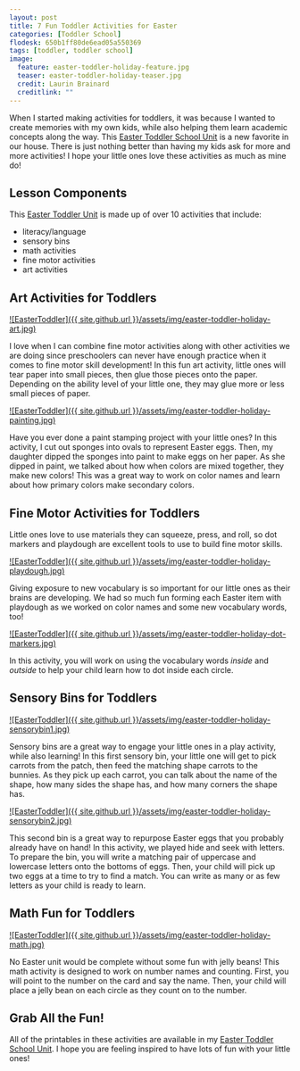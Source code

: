 ```yaml
---
layout: post
title: 7 Fun Toddler Activities for Easter
categories: [Toddler School]
flodesk: 650b1ff80de6ead05a550369
tags: [toddler, toddler school]
image:
  feature: easter-toddler-holiday-feature.jpg
  teaser: easter-toddler-holiday-teaser.jpg
  credit: Laurin Brainard
  creditlink: ""
---
```

When I started making activities for toddlers, it was because I wanted to create memories with my own kids, while also helping them learn academic concepts along the way. This [Easter Toddler School Unit](https://www.teacherspayteachers.com/Product/Easter-Toddler-School-Lesson-Plans-and-Activities-9270574?utm_source=PB%20Blog%2020230412&utm_campaign=Easter%20Toddler%20Unit) is a new favorite in our house. There is just nothing better than having my kids ask for more and more activities! I hope your little ones love these activities as much as mine do!

## Lesson Components 
This [Easter Toddler Unit](https://www.teacherspayteachers.com/Product/Easter-Toddler-School-Lesson-Plans-and-Activities-9270574?utm_source=PB%20Blog%2020230412&utm_campaign=Easter%20Toddler%20Unit) is made up of over 10 activities that include:
- literacy/language 
- sensory bins 
- math activities
- fine motor activities
- art activities

## Art Activities for Toddlers

[![EasterToddler]({{ site.github.url }}/assets/img/easter-toddler-holiday-art.jpg)](https://www.teacherspayteachers.com/Product/Easter-Toddler-School-Lesson-Plans-and-Activities-9270574?utm_source=PB%20Blog%2020230412&utm_campaign=Easter%20Toddler%20Unit)

I love when I can combine fine motor activities along with other activities we are doing since preschoolers can never have enough practice when it comes to fine motor skill development! In this fun art activity, little ones will tear paper into small pieces, then glue those pieces onto the paper. Depending on the ability level of your little one, they may glue more or less small pieces of paper. 

[![EasterToddler]({{ site.github.url }}/assets/img/easter-toddler-holiday-painting.jpg)](https://www.teacherspayteachers.com/Product/Easter-Toddler-School-Lesson-Plans-and-Activities-9270574?utm_source=PB%20Blog%2020230412&utm_campaign=Easter%20Toddler%20Unit)

Have you ever done a paint stamping project with your little ones? In this activity, I cut out sponges into ovals to represent Easter eggs. Then, my daughter dipped the sponges into paint to make eggs on her paper. As she dipped in paint, we talked about how when colors are mixed together, they make new colors! This was a great way to work on color names and learn about how primary colors make secondary colors.

## Fine Motor Activities for Toddlers

Little ones love to use materials they can squeeze, press, and roll, so dot markers and playdough are excellent tools to use to build fine motor skills. 

[![EasterToddler]({{ site.github.url }}/assets/img/easter-toddler-holiday-playdough.jpg)](https://www.teacherspayteachers.com/Product/Easter-Toddler-School-Lesson-Plans-and-Activities-9270574?utm_source=PB%20Blog%2020230412&utm_campaign=Easter%20Toddler%20Unit)

Giving exposure to new vocabulary is so important for our little ones as their brains are developing. We had so much fun forming each Easter item with playdough as we worked on color names and some new vocabulary words, too!

[![EasterToddler]({{ site.github.url }}/assets/img/easter-toddler-holiday-dot-markers.jpg)](https://www.teacherspayteachers.com/Product/Easter-Toddler-School-Lesson-Plans-and-Activities-9270574?utm_source=PB%20Blog%2020230412&utm_campaign=Easter%20Toddler%20Unit)

In this activity, you will work on using the vocabulary words _inside_ and _outside_ to help your child learn how to dot inside each circle. 

## Sensory Bins for Toddlers

[![EasterToddler]({{ site.github.url }}/assets/img/easter-toddler-holiday-sensorybin1.jpg)](https://www.teacherspayteachers.com/Product/Easter-Toddler-School-Lesson-Plans-and-Activities-9270574?utm_source=PB%20Blog%2020230412&utm_campaign=Easter%20Toddler%20Unit)

Sensory bins are a great way to engage your little ones in a play activity, while also learning! In this first sensory bin, your little one will get to pick carrots from the patch, then feed the matching shape carrots to the bunnies. As they pick up each carrot, you can talk about the name of the shape, how many sides the shape has, and how many corners the shape has. 

[![EasterToddler]({{ site.github.url }}/assets/img/easter-toddler-holiday-sensorybin2.jpg)](https://www.teacherspayteachers.com/Product/Easter-Toddler-School-Lesson-Plans-and-Activities-9270574?utm_source=PB%20Blog%2020230412&utm_campaign=Easter%20Toddler%20Unit)

This second bin is a great way to repurpose Easter eggs that you probably already have on hand! In this activity, we played hide and seek with letters. To prepare the bin, you will write a matching pair of uppercase and lowercase letters onto the bottoms of eggs. Then, your child will pick up two eggs at a time to try to find a match. You can write as many or as few letters as your child is ready to learn. 

## Math Fun for Toddlers

[![EasterToddler]({{ site.github.url }}/assets/img/easter-toddler-holiday-math.jpg)](https://www.teacherspayteachers.com/Product/Easter-Toddler-School-Lesson-Plans-and-Activities-9270574?utm_source=PB%20Blog%2020230412&utm_campaign=Easter%20Toddler%20Unit)

No Easter unit would be complete without some fun with jelly beans! This math activity is designed to work on number names and counting. First, you will point to the number on the card and say the name. Then, your child will place a jelly bean on each circle as they count on to the number. 

## Grab All the Fun!

All of the printables in these activities are available in my [Easter Toddler School Unit](https://www.teacherspayteachers.com/Product/Easter-Toddler-School-Lesson-Plans-and-Activities-9270574?utm_source=PB%20Blog%2020230412&utm_campaign=Easter%20Toddler%20Unit). I hope you are feeling inspired to have lots of fun with your little ones!
